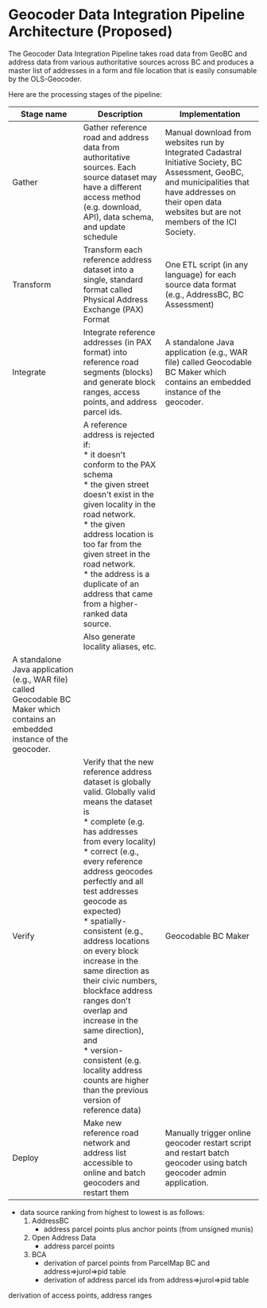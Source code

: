 # Geocoder Data Integration Pipeline Architecture (Proposed)
The Geocoder Data Integration Pipeline takes road data from GeoBC and address data from various authoritative sources across BC and produces a master list of addresses in a form and file location that is easily consumable by the OLS-Geocoder. 

Here are the processing stages of the pipeline:

Stage name|Description|Implementation
|--|--|--|
|Gather|Gather reference road and address data from authoritative sources. Each source dataset may have a different access method (e.g. download, API), data schema, and update schedule|Manual download from websites run by Integrated Cadastral Initiative Society, BC Assessment, GeoBC, and municipalities that have addresses on their open data websites but are not members of the ICI Society.
|Transform|Transform each reference address dataset into a single, standard format called Physical Address Exchange (PAX) Format|One ETL script (in any language) for each source data format (e.g., AddressBC, BC Assessment)
|Integrate|Integrate reference addresses (in PAX format) into reference road segments (blocks) and generate block ranges, access points, and address parcel ids.|A standalone Java application (e.g., WAR file) called Geocodable BC Maker which contains an embedded instance of the geocoder.
||A reference address is rejected if:<br>* it doesn't conform to the PAX schema<br>* the given street doesn't exist in the given locality in the road network.<br>* the given address location is too far from the given street in the road network.<br>* the address is a duplicate of an address that came from a higher-ranked data source.||Data sources are ranked as follows:<br>1. AddressBC<br>2. Open data munis<br>3. BC Assessment<br>
||Also generate locality aliases, etc.|
|A standalone Java application (e.g., WAR file) called Geocodable BC Maker which contains an embedded instance of the geocoder.|
|Verify|Verify that the new reference address dataset is globally valid. Globally valid means the dataset is <br> * complete (e.g. has addresses from every locality) <br> * correct (e.g., every reference address geocodes perfectly and all test addresses geocode as expected) <br> * spatially-consistent (e.g., address locations on every block increase in the same direction as their civic numbers, blockface address ranges don't overlap and increase in the same direction), and <br>  * version-consistent (e.g. locality address counts are higher than the previous version of reference data)|Geocodable BC Maker| 
Deploy| Make new reference road network and address list accessible to online and batch geocoders and restart them|Manually trigger online geocoder restart script and restart batch geocoder using  batch geocoder admin application.



   - data source ranking from highest to lowest is as follows:
      1. AddressBC
          - address parcel points plus anchor points (from unsigned munis)
      2. Open Address Data
          - address parcel points
      3. BCA
         -  derivation of parcel points from ParcelMap BC and address=>jurol=>pid table
         -  derivation of address parcel ids from address=>jurol=>pid table
 

derivation of access points, address ranges
